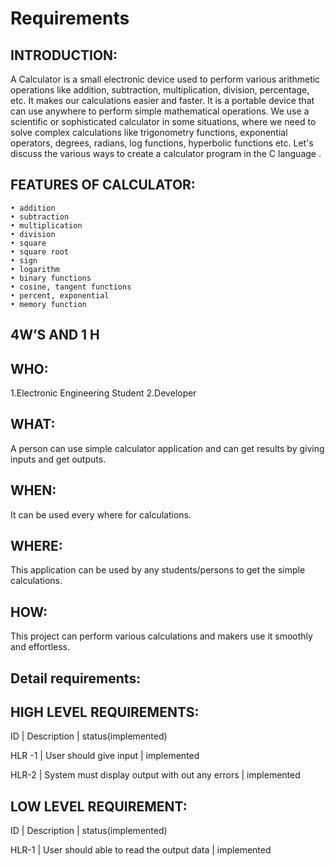 # Requirements

## INTRODUCTION:

A Calculator is a small electronic device used to perform various arithmetic operations like addition, subtraction, multiplication, division, percentage, etc. It makes our calculations easier and faster. It is a portable device that can use anywhere to perform simple mathematical operations. We use a scientific or sophisticated calculator in some situations, where we need to solve complex calculations like trigonometry functions, exponential operators, degrees, radians, log functions, hyperbolic functions etc. Let's discuss the various ways to create a calculator program in the C language .

## FEATURES OF CALCULATOR:

    • addition 
    • subtraction 
    • multiplication 
    • division
    • square
    • square root
    • sign
    • logarithm
    • binary functions
    • cosine, tangent functions
    • percent, exponential
    • memory function


 ## 4W’S AND 1 H 

## WHO:
1.Electronic Engineering Student
2.Developer

## WHAT:
A person can use simple calculator application and  can get results by giving  inputs and get outputs. 

## WHEN:
It can be used every where for calculations.

## WHERE:
This application can be used by any students/persons to get the simple calculations.

## HOW:
This project can perform various calculations and makers use it smoothly and effortless.


## Detail requirements:

## HIGH LEVEL REQUIREMENTS:

ID      | Description                           |   status(implemented)

HLR -1  |   User should give input                         |      implemented

HLR-2   |  System must display output with out any errors  |       implemented




## LOW LEVEL REQUIREMENT:

ID     |       Description                              |        status(implemented)

HLR-1  |      User should able to read the output data   |       implemented






